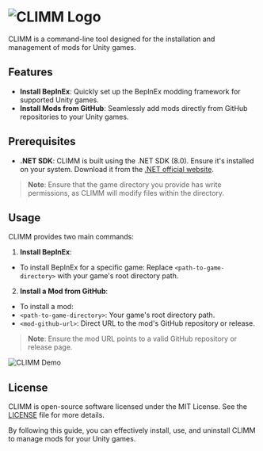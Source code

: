 # ![CLIMM Logo](https://picsum.photos/200)  

CLIMM is a command-line tool designed for the installation and management of mods for Unity games.  

## Features  

- **Install BepInEx**: Quickly set up the BepInEx modding framework for supported Unity games.  
- **Install Mods from GitHub**: Seamlessly add mods directly from GitHub repositories to your Unity games.  

## Prerequisites  

- **.NET SDK**: CLIMM is built using the .NET SDK (8.0). Ensure it's installed on your system. Download it from the [.NET official website](https://dotnet.microsoft.com/download).  

> **Note**: Ensure that the game directory you provide has write permissions, as CLIMM will modify files within the directory.  

## Usage  

CLIMM provides two main commands:  

1. **Install BepInEx**:  
  - To install BepInEx for a specific game:
Replace `<path-to-game-directory>` with your game's root directory path.  

2. **Install a Mod from GitHub**:  
- To install a mod:
- `<path-to-game-directory>`: Your game's root directory path.  
- `<mod-github-url>`: Direct URL to the mod's GitHub repository or release.  

> **Note**: Ensure the mod URL points to a valid GitHub repository or release page.  

![CLIMM Demo](https://picsum.photos/200)

## License  

CLIMM is open-source software licensed under the MIT License. See the [LICENSE](LICENSE) file for more details.  

By following this guide, you can effectively install, use, and uninstall CLIMM to manage mods for your Unity games.